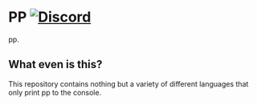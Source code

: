 # PP [![Discord](https://img.shields.io/discord/597051257668108314.svg)](https://discord.amelia.fun) 

pp.

## What even is this?
This repository contains nothing but a variety of different languages that only print pp to the console.
